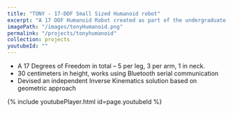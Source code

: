 ```yaml
---
title: "TONY - 17-DOF Small Sized Humanoid robot"
excerpt: "A 17 DOF Humanoid Robot created as part of the undergraduate Project as a research platform to test different algorithms for humanoid robot. The robot is capable of simple actions like walking and turning. New gaits can be generated using matlab trajectory sequences and the inverse kinematic function. The robot can be controlled serially using an bluetooth device."
imagePath: "/images/tonyHumanoid.png"
permalink: "/projects/tonyhumanoid"
collection: projects
youtubeId: ""
---
```


* A 17 Degrees of Freedom in total – 5 per leg, 3 per arm, 1 in neck.
* 30 centimeters in height, works using Bluetooth serial communication
* Devised an independent Inverse Kinematics solution based on geometric approach

{% include youtubePlayer.html id=page.youtubeId %}
